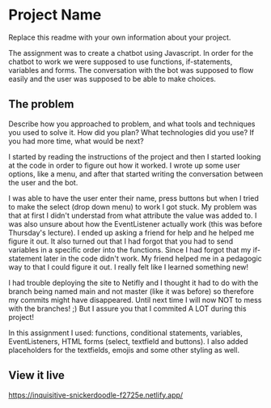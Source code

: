 # Project Name

Replace this readme with your own information about your project.

The assignment was to create a chatbot using Javascript. In order for the chatbot to work we were supposed to use functions, if-statements, variables and forms. The conversation with the bot was supposed to flow easily and the user was supposed to be able to make choices. 

## The problem

Describe how you approached to problem, and what tools and techniques you used to solve it. How did you plan? What technologies did you use? If you had more time, what would be next?

I started by reading the instructions of the project and then I started looking at the code in order to figure out how it worked. I wrote up some user options, like a menu, and after that started writing the conversation between the user and the bot. 

I was able to have the user enter their name, press buttons but when I tried to make the select (drop down menu) to work I got stuck. My problem was that at first I didn't understad from what attribute the value was added to. I was also unsure about how the EventListener actually work (this was before Thursday's lecture). I ended up asking a friend for help and he helped me figure it out. It also turned out that I had forgot that you had to send variables in a specific order into the functions. Since I had forgot that my if-statement later in the code didn't work. My friend helped me in a pedagogic way to that I could figure it out. I really felt like I learned something new!

I had trouble deploying the site to Netifly and I thought it had to do with the branch being named main and not master (like it was before) so therefore my commits might have disappeared. Until next time I will now NOT to mess with the branches! ;) But I assure you that I commited A LOT during this project! 

In this assignment I used: functions, conditional statements, variables, EventListeners, HTML forms (select, textfield and buttons). I also added placeholders for the textfields, emojis and some other styling as well. 

## View it live
https://inquisitive-snickerdoodle-f2725e.netlify.app/
